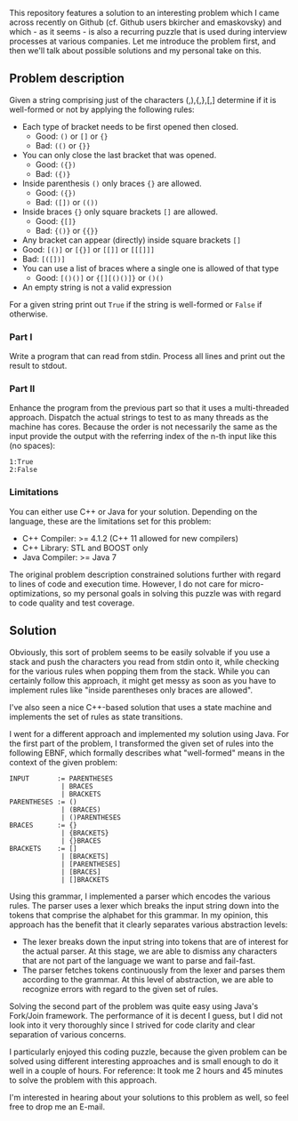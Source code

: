 This repository features a solution to an interesting problem which I came across recently on Github (cf. Github users bkircher and emaskovsky) and which - as it seems - is also a recurring puzzle that is used during interview processes at various companies. Let me introduce the problem first, and then we'll talk about possible solutions and my personal take on this.

## Problem description ##

Given a string comprising just of the characters (,),{,},[,] determine if it is well-formed or not by applying the following rules:

* Each type of bracket needs to be first opened then closed.
  * Good: `()` or `[]` or `{}`
  * Bad: `(()` or `{}}`
* You can only close the last bracket that was opened.
  * Good: `({})`
  * Bad: `({)}`
* Inside parenthesis `()` only braces `{}` are allowed.
  * Good: `({})`
  * Bad: `([])` or `(())`
* Inside braces `{}` only square brackets `[]` are allowed.
  * Good: `{[]}`
  * Bad: `{()}` or `{{}}`
*  Any bracket can appear (directly) inside square brackets `[]`
  * Good: `[()]` or `[{}]` or `[[]]` or `[[[]]]`
  * Bad: `[([])]`
* You can use a list of braces where a single one is allowed of that type
  * Good: `[()()]` or `{[][()()]}` or `()()`
* An empty string is not a valid expression

For a given string print out `True` if the string is well-formed or `False` if otherwise.

### Part I ###

Write a program that can read from stdin. Process all lines and print out the result to stdout.

### Part II ###

Enhance the program from the previous part so that it uses a multi-threaded approach. Dispatch the actual strings to test to as many threads as the machine has cores. Because the order is not necessarily the same as the input provide the output with the referring index of the n-th input like this (no spaces):

```
1:True
2:False
```

### Limitations ###

You can either use C++ or Java for your solution. Depending on the language, these are the limitations set for this problem:

* C++ Compiler: >= 4.1.2 (C++ 11 allowed for new compilers)
* C++ Library: STL and BOOST only
* Java Compiler: >= Java 7

The original problem description constrained solutions further with regard to lines of code and execution time. However, I do not care for micro-optimizations, so my personal goals in solving this puzzle was with regard to code quality and test coverage.

## Solution ##

Obviously, this sort of problem seems to be easily solvable if you use a stack and push the characters you read from stdin onto it, while checking for the various rules when popping them from the stack. While you can certainly follow this approach, it might get messy as soon as you have to implement rules like "inside parentheses only braces are allowed".

I've also seen a nice C++-based solution that uses a state machine and implements the set of rules as state transitions.

I went for a different approach and implemented my solution using Java. For the first part of the problem, I transformed the given set of rules into the following EBNF, which formally describes what "well-formed" means in the context of the given problem:

```
INPUT       := PARENTHESES
             | BRACES 
             | BRACKETS
PARENTHESES := () 
             | (BRACES) 
             | ()PARENTHESES
BRACES      := {} 
             | {BRACKETS} 
             | {}BRACES
BRACKETS    := [] 
             | [BRACKETS] 
             | [PARENTHESES] 
             | [BRACES] 
             | []BRACKETS
```

Using this grammar, I implemented a parser which encodes the various rules. The parser uses a lexer which breaks the input string down into the tokens that comprise the alphabet for this grammar. In my opinion, this approach has the benefit that it clearly separates various abstraction levels:
* The lexer breaks down the input string into tokens that are of interest for the actual parser. At this stage, we are able to dismiss any characters that are not part of the language we want to parse and fail-fast.
* The parser fetches tokens continuously from the lexer and parses them according to the grammar. At this level of abstraction, we are able to recognize errors with regard to the given set of rules.

Solving the second part of the problem was quite easy using Java's Fork/Join framework. The performance of it is decent I guess, but I did not look into it very thoroughly since I strived for code clarity and clear separation of various concerns.

I particularly enjoyed this coding puzzle, because the given problem can be solved using different interesting approaches and is small enough to do it well in a couple of hours. For reference: It took me 2 hours and 45 minutes to solve the problem with this approach.

I'm interested in hearing about your solutions to this problem as well, so feel free to drop me an E-mail.
